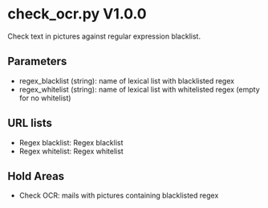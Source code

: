 check_ocr.py V1.0.0
===================

Check text in pictures against regular expression blacklist.

## Parameters
* regex_blacklist (string): name of lexical list with blacklisted regex
* regex_whitelist (string): name of lexical list with whitelisted regex (empty for no whitelist)

## URL lists
* Regex blacklist: Regex blacklist
* Regex whitelist: Regex whitelist

## Hold Areas
* Check OCR: mails with pictures containing blacklisted regex
